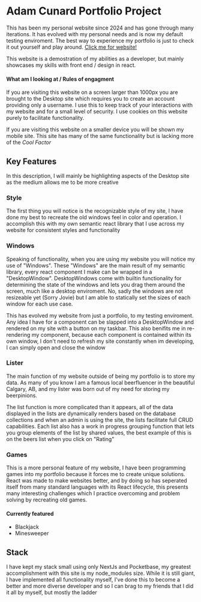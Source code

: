 # Adam Cunard Portfolio Project

This has been my personal website since 2024 and has gone through many iterations.
It has evolved with my personal needs and is now my default testing enviroment.
The best way to experience my portfolio is just to check it out yourself and play around.
[Click me for website!](https://adamcanard.ca "Welcome to my world")

This website is a demostration of my abilities as a developer, but mainly showcases my skills with front end / design in react.

#### What am I looking at / Rules of engagment

If you are visiting this website on a screen larger than 1000px you are brought to the Desktop site which requires you to create an account providing only a username. I use this to keep track of your interactions with my website and for a small level of security. I use cookies on this website purely to facilitate functionality.

If you are visiting this website on a smaller device you will be shown my mobile site. This site has many of the same functionality but is lacking more of the _*Cool Factor*_

## Key Features

In this description, I will mainly be highlighting aspects of the Desktop site as the medium allows me to be more creative

### Style

The first thing you will notice is the recognizable style of my site, I have done my best to recreate the old windows feel in color and operation. I accomplish this with my own semantic react library that I use across my website for consistent styles and functionality

### Windows

Speaking of functionality, when you are using my website you will notice my use of "Windows".
These "Windows" are the main result of my semantic library, every react component I make can be wrapped in a "DesktopWindow". DesktopWindows come with builtin functionality for determining the state of the windows and lets you drag them around the screen, much like a desktop enviroment. No, sadly the windows are not resizeable yet (Sorry Jovie) but I am able to statically set the sizes of each window for each use case.

This has evolved my website from just a portfolio, to my testing enviroment. Any idea I have for a component can be slapped into a DesktopWindow and rendered on my site with a button on my taskbar. This also benifits me in re-rendering my component, because each component is contained within its own window, I don't need to refresh my site constantly when im developing, I can simply open and close the window

### Lister

The main function of my website outside of being my portfolio is to store my data. As many of you know I am a famous local beerfluencer in the beautiful Calgary, AB, and my lister was born out of my need for storing my beerpinions. 

The list function is more complicated than it appears, all of the data displayed in the lists are dynamically renders based on the database collections and when an admin is using the site, the lists facilitate full CRUD capabilities. Each list also has a work in progress grouping function that lets you group elements of the list by shared values, the best example of this is on the beers list when you click on "Rating"

### Games

This is a more personal feature of my website, I have been programming games into my portfolio because it forces me to create unique solutions.
React was made to make websites better, and by doing so has seperated itself from many standard languages with its React lifecycle, this presents many interesting challenges which I practice overcoming and problem solving by recreating old games.

#### Currently featured

- Blackjack
- Minesweeper

## Stack

I have kept my stack small using only NextJs and Pocketbase, my greatest accomplishment with this site is my node_modules size. While it is still giant, I have implemented all functionality myself, I've done this to become a better and more diverse developer and so I can brag to my friends that I did it all by myself, but mostly the ladder
